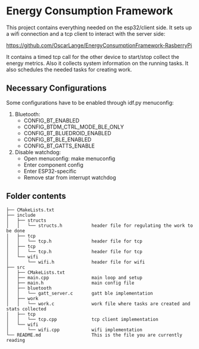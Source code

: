 # Energy Consumption Framework
This project contains everything needed on the esp32/client side.
It sets up a wifi connection and a tcp client to interact with the server side:

https://github.com/OscarLange/EnergyConsumptionFramework-RasberryPi

It contains a timed tcp call for the other device to start/stop collect the energy metrics.
Also it collects system information on the running tasks.
It also schedules the needed tasks for creating work.

## Necessary Configurations
Some configurations have to be enabled through idf.py menuconfig:
1. Bluetooth:
    - CONFIG_BT_ENABLED
    - CONFIG_BTDM_CTRL_MODE_BLE_ONLY
    - CONFIG_BT_BLUEDROID_ENABLED
    - CONFIG_BT_BLE_ENABLED
    - CONFIG_BT_GATTS_ENABLE
2. Disable watchdog:
    - Open menuconfig: make menuconfig
    - Enter component config
    - Enter ESP32-specific
    - Remove star from interrupt watchdog


## Folder contents

```
├── CMakeLists.txt
├── include
│   ├── structs 
│   │   └── structs.h           header file for regulating the work to be done
│   ├── tcp 
│   │   └── tcp.h               header file for tcp
│   ├── tcp 
│   │   └── tcp.h               header file for tcp
│   └── wifi 
│       └── wifi.h              header file for wifi
├── src
│   ├── CMakeLists.txt
│   ├── main.cpp                main loop and setup
│   ├── main.h                  main config file
│   ├── bluetooth 
│   │   └── gatt_server.c       gatt ble implementation
│   ├── work 
│   │   └── work.c              work file where tasks are created and stats collected
│   ├── tcp 
│   │   └── tcp.cpp             tcp client implementation
│   └── wifi 
│       └── wifi.cpp            wifi implementation
└── README.md                   This is the file you are currently reading
```
